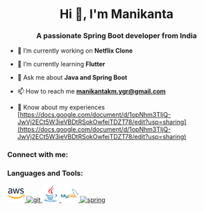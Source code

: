 <h1 align="center">Hi 👋, I'm Manikanta</h1>
<h3 align="center">A passionate Spring Boot developer from India</h3>

- 🔭 I’m currently working on **Netflix Clone**

- 🌱 I’m currently learning **Flutter**

- 💬 Ask me about **Java and Spring Boot**

- 📫 How to reach me **manikantakm.ygr@gmail.com**

- 📄 Know about my experiences [https://docs.google.com/document/d/1opNhm3TIjQ-JwVj2ECt5W3ieVBDtRSokOwfeiTDZT78/edit?usp=sharing](https://docs.google.com/document/d/1opNhm3TIjQ-JwVj2ECt5W3ieVBDtRSokOwfeiTDZT78/edit?usp=sharing)

<h3 align="left">Connect with me:</h3>
<p align="left">
</p>

<h3 align="left">Languages and Tools:</h3>
<p align="left"> <a href="https://aws.amazon.com" target="_blank" rel="noreferrer"> <img src="https://raw.githubusercontent.com/devicons/devicon/master/icons/amazonwebservices/amazonwebservices-original-wordmark.svg" alt="aws" width="40" height="40"/> </a> <a href="https://git-scm.com/" target="_blank" rel="noreferrer"> <img src="https://www.vectorlogo.zone/logos/git-scm/git-scm-icon.svg" alt="git" width="40" height="40"/> </a> <a href="https://www.java.com" target="_blank" rel="noreferrer"> <img src="https://raw.githubusercontent.com/devicons/devicon/master/icons/java/java-original.svg" alt="java" width="40" height="40"/> </a> <a href="https://www.mysql.com/" target="_blank" rel="noreferrer"> <img src="https://raw.githubusercontent.com/devicons/devicon/master/icons/mysql/mysql-original-wordmark.svg" alt="mysql" width="40" height="40"/> </a> <a href="https://spring.io/" target="_blank" rel="noreferrer"> <img src="https://www.vectorlogo.zone/logos/springio/springio-icon.svg" alt="spring" width="40" height="40"/> </a> </p>
